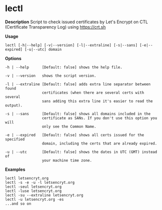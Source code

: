 # lectl

**Description**
Script to check issued certificates by Let's Encrypt on CTL (Certificate Transparency Log) using https://crt.sh



**Usage**
```
lectl [-h|--help] [-v|--version] [-l|--extraline] [-s|--sans] [-e|--expired] [-u|--utc] domain
```
**Options**
```
-h | --help      [Default: false] shows the help file.

-v | --version   shows the script version.

-l | --extraline [Default: false] adds extra line separator between found
                 certificates (when there are several certs with several
                 sans adding this extra line it's easier to read the output).

-s | --sans      [Default: false] shows all domains included in the
                 certificate as SANs. If you don't use this option you will
                 only see the Common Name.

-e | --expired   [Default: false] shows all certs issued for the specified
                 domain, including the certs that are already expired.

-u | --utc       [Default: false] shows the dates in UTC (GMT) instead of
                 your machine time zone.
```

**Examples**
```
lectl letsencryt.org
lectl -s -e -u -l letsencryt.org
lectl -seul letsencryt.org
lectl -luse letsencryt.org
lectl -su --extraline letsencryt.org
lectl -u letsencryt.org -es
...and so on
```
